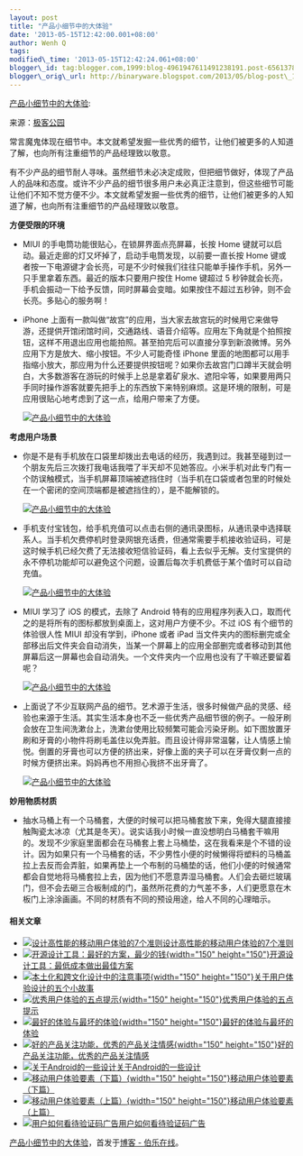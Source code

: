 ```yaml
--- 
layout: post 
title: "产品小细节中的大体验" 
date: '2013-05-15T12:42:00.001+08:00' 
author: Wenh Q
tags:
modified\_time: '2013-05-15T12:42:24.061+08:00' 
blogger\_id: tag:blogger.com,1999:blog-4961947611491238191.post-6561378919002661460
blogger\_orig\_url: http://binaryware.blogspot.com/2013/05/blog-post\_15.html
---
```

[产品小细节中的大体验](http://blog.jobbole.com/39593/?utm_source=rss&utm_medium=rss&utm_campaign=%25e4%25ba%25a7%25e5%2593%2581%25e5%25b0%258f%25e7%25bb%2586%25e8%258a%2582%25e4%25b8%25ad%25e7%259a%2584%25e5%25a4%25a7%25e4%25bd%2593%25e9%25aa%258c):

来源：[极客公园](http://www.geekpark.net/read/view/178903)

常言魔鬼体现在细节中。本文就希望发掘一些优秀的细节，让他们被更多的人知道了解，也向所有注重细节的产品经理致以敬意。

有不少产品的细节耐人寻味。虽然细节未必决定成败，但把细节做好，体现了产品人的品味和态度。或许不少产品的细节很多用户未必真正注意到，但这些细节可能让他们不知不觉方便不少。本文就希望发掘一些优秀的细节，让他们被更多的人知道了解，也向所有注重细节的产品经理致以敬意。

**方便受限的环境**


-   MIUI 的手电筒功能很贴心，在锁屏界面点亮屏幕，长按 Home
    键就可以启动。最近走廊的灯又坏掉了，启动手电筒发现，以前要一直长按
    Home
    键或者按一下电源键才会长亮，可是不少时候我们往往只能单手操作手机，另外一只手里拿着东西。最近的版本只要用户按住
    Home 键超过 5
    秒钟就会长亮，手机会振动一下给予反馈，同时屏幕会变暗。如果按住不超过五秒钟，则不会长亮。多贴心的服务啊！
-   iPhone
    上面有一款叫做“故宫”的应用，当大家去故宫玩的时候用它来做导游，还提供开馆闭馆时间，交通路线、语音介绍等。应用左下角就是个拍照按钮，这样不用退出应用也能拍照。甚至拍完后可以直接分享到新浪微博。另外应用下方是放大、缩小按钮。不少人可能奇怪
    iPhone
    里面的地图都可以用手指缩小放大，那应用为什么还要提供按钮呢？如果你去故宫门口蹲半天就会明白，大多数游客在游玩的时候手上总是拿着矿泉水、遮阳伞等，如果要用两只手同时操作游客就要先把手上的东西放下来特别麻烦。这是环境的限制，可是应用很贴心地考虑到了这一点，给用户带来了方便。

    [![产品小细节中的大体验](http://blog.jobbole.com/wp-content/uploads/2013/05/074d0d5ae32028d4492a0b3935089f4f.jpg "产品小细节中的大体验")](http://blog.jobbole.com/wp-content/uploads/2013/05/074d0d5ae32028d4492a0b3935089f4f.jpg "产品小细节中的大体验")

**考虑用户场景**


-   你是不是有手机放在口袋里却拨出去电话的经历，我遇到过。我甚至碰到过一个朋友先后三次拨打我电话我喂了半天却不见她答应。小米手机对此专门有一个防误触模式，当手机屏幕顶端被遮挡住时（当手机在口袋或者包里的时候处在一个密闭的空间顶端都是被遮挡住的），是不能解锁的。

    [![产品小细节中的大体验](http://blog.jobbole.com/wp-content/uploads/2013/05/83def563593af24117839efb2300f82f.jpg "产品小细节中的大体验")](http://blog.jobbole.com/wp-content/uploads/2013/05/83def563593af24117839efb2300f82f.jpg "产品小细节中的大体验")
-   手机支付宝钱包，给手机充值可以点击右侧的通讯录图标，从通讯录中选择联系人。当手机欠费停机时登录网银充话费，但通常需要手机接收验证码，可是这时候手机已经欠费了无法接收短信验证码，看上去似乎无解。支付宝提供的永不停机功能却可以避免这个问题，设置后每次手机费低于某个值时可以自动充值。

    [![产品小细节中的大体验](http://blog.jobbole.com/wp-content/uploads/2013/05/2104547fb817ac80dd5cc61133f18fd3.jpg "产品小细节中的大体验")](http://blog.jobbole.com/wp-content/uploads/2013/05/2104547fb817ac80dd5cc61133f18fd3.jpg "产品小细节中的大体验")
-   MIUI 学习了 iOS 的模式，去除了 Android
    特有的应用程序列表入口，取而代之的是将所有的图标都放到桌面上，这对用户方便不少。不过
    iOS 有个细节的体验很人性 MIUI 却没有学到，iPhone 或者 iPad
    当文件夹内的图标删完或全部移出后文件夹会自动消失，当某一个屏幕上的应用全部删完或者移动到其他屏幕后这一屏幕也会自动消失。一个文件夹内一个应用也没有了干嘛还要留着呢？

    [![产品小细节中的大体验](http://blog.jobbole.com/wp-content/uploads/2013/05/31beb225631dae00976e612d505cbc4d.jpg "产品小细节中的大体验")](http://blog.jobbole.com/wp-content/uploads/2013/05/31beb225631dae00976e612d505cbc4d.jpg "产品小细节中的大体验")
-   上面说了不少互联网产品的细节。艺术源于生活，很多时候做产品的灵感、经验也来源于生活。其实生活本身也不乏一些优秀产品细节很的例子。一般牙刷会放在卫生间洗漱台上，洗漱台使用比较频繁可能会污染牙刷。如下图放置牙刷和牙膏的小物件将刷毛盖住以免弄脏。而且设计得非常温馨，让人情感上愉悦。倒置的牙膏也可以方便的挤出来，好像上面的夹子可以在牙膏仅剩一点的时候方便挤出来。妈妈再也不用担心我挤不出牙膏了。

    [![产品小细节中的大体验](http://blog.jobbole.com/wp-content/uploads/2013/05/e6744e209a91fc1cf39bc6d4a18648e5.jpg "产品小细节中的大体验")](http://blog.jobbole.com/wp-content/uploads/2013/05/e6744e209a91fc1cf39bc6d4a18648e5.jpg "产品小细节中的大体验")

**妙用物质材质**


-   抽水马桶上有一个马桶套，大便的时候可以把马桶套放下来，免得大腿直接接触陶瓷太冰凉（尤其是冬天）。说实话我小时候一直没想明白马桶套干嘛用的。发现不少家庭里面都会在马桶套上套上马桶垫，这在我看来是个不错的设计。因为如果只有一个马桶套的话，不少男性小便的时候懒得将塑料的马桶盖拉上去反而会弄脏，如果再垫上一个布制的马桶垫的话，他们小便的时候通常都会自觉地将马桶套拉上去，因为他们不愿意弄湿马桶套。人们会去砸烂玻璃门，但不会去砸三合板制成的门，虽然所花费的力气差不多，人们更愿意在木板门上涂涂画画。不同的材质有不同的预设用途，给人不同的心理暗示。

#### 相关文章

-   [![设计高性能的移动用户体验的7个准则](http://blog.jobbole.com/wp-content/plugins/wordpress-23-related-posts-plugin/static/thumbs/5.jpg)](http://blog.jobbole.com/1199/)[设计高性能的移动用户体验的7个准则](http://blog.jobbole.com/1199/)
-   [![开源设计工具：最好的方案，最少的钱](http://blog.jobbole.com/wp-content/uploads/2012/04/Open-Source-design-tools-Best-Solution-with-Minimal-Cost01-150x150.jpg){width="150"
    height="150"}](http://blog.jobbole.com/16596/)[开源设计工具：最低成本做出最佳方案](http://blog.jobbole.com/16596/)
-   [![本土化和跨文化设计中的注意事项](http://blog.jobbole.com/wp-content/uploads/2011/12/uxmeltdown-150x150.jpg){width="150"
    height="150"}](http://blog.jobbole.com/9321/)[关于用户体验设计的五个小故事](http://blog.jobbole.com/9321/)
-   [![优秀用户体验的五点提示](http://blog.jobbole.com/wp-content/uploads/2012/02/5-Signs-of-a-Great-User-Experience1-150x150.jpg){width="150"
    height="150"}](http://blog.jobbole.com/12934/)[优秀用户体验的五点提示](http://blog.jobbole.com/12934/)
-   [![最好的体验与最坏的体验](http://blog.jobbole.com/wp-content/uploads/2012/07/The-best-experience-with-the-worst-experience-150x150.jpg){width="150"
    height="150"}](http://blog.jobbole.com/23589/)[最好的体验与最坏的体验](http://blog.jobbole.com/23589/)
-   [![好的产品关注功能，优秀的产品关注情感](http://blog.jobbole.com/wp-content/uploads/2013/04/73-150x150.jpg){width="150"
    height="150"}](http://blog.jobbole.com/37845/)[好的产品关注功能，优秀的产品关注情感](http://blog.jobbole.com/37845/)
-   [![关于Android的一些设计](http://blog.jobbole.com/wp-content/uploads/2011/10/Android-logo.jpg)](http://blog.jobbole.com/1078/)[关于Android的一些设计](http://blog.jobbole.com/1078/)
-   [![移动用户体验要素（下篇）](http://blog.jobbole.com/wp-content/uploads/2013/02/117-150x150.jpg){width="150"
    height="150"}](http://blog.jobbole.com/33990/)[移动用户体验要素（下篇）](http://blog.jobbole.com/33990/)
-   [![移动用户体验要素（上篇）](http://blog.jobbole.com/wp-content/uploads/2013/01/vw-test-drive-mobile-extra-reqd-fields-300x286-150x150.png){width="150"
    height="150"}](http://blog.jobbole.com/32435/)[移动用户体验要素（上篇）](http://blog.jobbole.com/32435/)
-   [![用户如何看待验证码广告](http://blog.jobbole.com/wp-content/uploads/2013/02/captcha-02.png)](http://blog.jobbole.com/32976/)[用户如何看待验证码广告](http://blog.jobbole.com/32976/)

[产品小细节中的大体验](http://blog.jobbole.com/39593/)，首发于[博客 -
伯乐在线](http://blog.jobbole.com/)。

